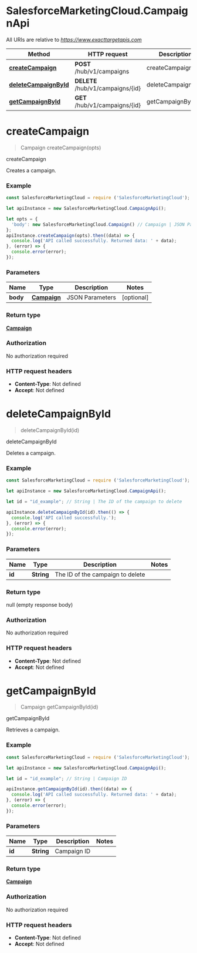 # SalesforceMarketingCloud.CampaignApi

All URIs are relative to *https://www.exacttargetapis.com*

Method | HTTP request | Description
------------- | ------------- | -------------
[**createCampaign**](CampaignApi.md#createCampaign) | **POST** /hub/v1/campaigns | createCampaign
[**deleteCampaignById**](CampaignApi.md#deleteCampaignById) | **DELETE** /hub/v1/campaigns/{id} | deleteCampaignById
[**getCampaignById**](CampaignApi.md#getCampaignById) | **GET** /hub/v1/campaigns/{id} | getCampaignById


<a name="createCampaign"></a>
# **createCampaign**
> Campaign createCampaign(opts)

createCampaign

Creates a campaign.

### Example
```javascript
const SalesforceMarketingCloud = require ('SalesforceMarketingCloud');

let apiInstance = new SalesforceMarketingCloud.CampaignApi();

let opts = { 
  'body': new SalesforceMarketingCloud.Campaign() // Campaign | JSON Parameters
};
apiInstance.createCampaign(opts).then((data) => {
  console.log('API called successfully. Returned data: ' + data);
}, (error) => {
  console.error(error);
});

```

### Parameters

Name | Type | Description  | Notes
------------- | ------------- | ------------- | -------------
 **body** | [**Campaign**](Campaign.md)| JSON Parameters | [optional] 

### Return type

[**Campaign**](Campaign.md)

### Authorization

No authorization required

### HTTP request headers

 - **Content-Type**: Not defined
 - **Accept**: Not defined

<a name="deleteCampaignById"></a>
# **deleteCampaignById**
> deleteCampaignById(id)

deleteCampaignById

Deletes a campaign.

### Example
```javascript
const SalesforceMarketingCloud = require ('SalesforceMarketingCloud');

let apiInstance = new SalesforceMarketingCloud.CampaignApi();

let id = "id_example"; // String | The ID of the campaign to delete

apiInstance.deleteCampaignById(id).then(() => {
  console.log('API called successfully.');
}, (error) => {
  console.error(error);
});

```

### Parameters

Name | Type | Description  | Notes
------------- | ------------- | ------------- | -------------
 **id** | **String**| The ID of the campaign to delete | 

### Return type

null (empty response body)

### Authorization

No authorization required

### HTTP request headers

 - **Content-Type**: Not defined
 - **Accept**: Not defined

<a name="getCampaignById"></a>
# **getCampaignById**
> Campaign getCampaignById(id)

getCampaignById

Retrieves a campaign.

### Example
```javascript
const SalesforceMarketingCloud = require ('SalesforceMarketingCloud');

let apiInstance = new SalesforceMarketingCloud.CampaignApi();

let id = "id_example"; // String | Campaign ID

apiInstance.getCampaignById(id).then((data) => {
  console.log('API called successfully. Returned data: ' + data);
}, (error) => {
  console.error(error);
});

```

### Parameters

Name | Type | Description  | Notes
------------- | ------------- | ------------- | -------------
 **id** | **String**| Campaign ID | 

### Return type

[**Campaign**](Campaign.md)

### Authorization

No authorization required

### HTTP request headers

 - **Content-Type**: Not defined
 - **Accept**: Not defined

